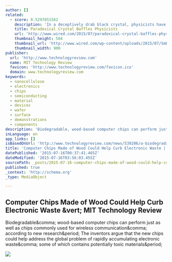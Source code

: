 ```yaml
---
author: []
related:
  - score: 0.5297851562
    description: 'In a deceptively drab black crystal, physicists have stumbled upon a baffling behavior, one that appears to blur the line between the properties of metals, in which electrons flow freely, and those of insulators, in which electrons are effectively stuck in place. The crystal exhibits hallmarks of both simultaneously.'
    title: Paradoxical Crystal Baffles Physicists
    url: 'http://www.wired.com/2015/07/paradoxical-crystal-baffles-physicists/'
    thumbnail_height: 504
    thumbnail_url: 'http://www.wired.com/wp-content/uploads/2015/07/SmB6_900.jpg'
    thumbnail_width: 900
publisher:
  url: 'http://www.technologyreview.com'
  name: MIT Technology Review
  favicon: 'http://www.technologyreview.com/favicon.ico'
  domain: www.technologyreview.com
keywords:
  - nanocellulose
  - electronics
  - chips
  - semiconducting
  - material
  - devices
  - wafer
  - surface
  - demonstrations
  - components
description: 'Biodegradable, wood-based computer chips can perform just as well as chips commonly used for wireless communication, according to new research. The inventors argue that the new chips could help address the global problem of rapidly accumulating electronic waste, some of which contains potentially toxic materials.'
inLanguage: en
app_links: []
isBasedOnUrl: 'http://www.technologyreview.com/news/539206/a-biodegradable-computer-chip-that-performs-surprisingly-well/'
title: 'Computer Chips Made of Wood Could Help Curb Electronic Waste | MIT Technology Review'
datePublished: '2015-07-16T00:37:41.465Z'
dateModified: '2015-07-16T03:56:03.455Z'
sourcePath: _posts/2015-07-16-computer-chips-made-of-wood-could-help-curb-electronic-waste.md
published: true
_context: 'http://schema.org'
_type: MediaObject

---
```

<article style=""><h1>Computer Chips Made of Wood Could Help Curb Electronic Waste &amp;vert; MIT Technology Review</h1><p>Biodegradable&amp;comma; wood-based computer chips can perform just as well as chips commonly used for wireless communication&amp;comma; according to new research&amp;period; The inventors argue that the new chips could help address the global problem of rapidly accumulating electronic waste&amp;comma; some of which contains potentially toxic materials&amp;period;</p><img src="http://www.technologyreview.com/sites/default/files/images/biochip.gradientx392.jpg" /></article>